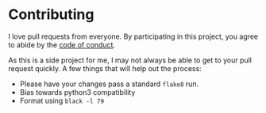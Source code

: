 # Contributing

I love pull requests from everyone. By participating in this project, you
agree to abide by the [code of conduct].

[code of conduct]: https://github.com/justmedude/pylotoncycle/blob/master/CODE_OF_CONDUCT.md

As this is a side project for me, I may not always be able to get to your
pull request quickly. A few things that will help out the process:

* Please have your changes pass a standard `flake8` run.
* Bias towards python3 compatibility
* Format using `black -l 79`
